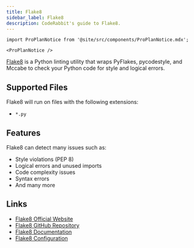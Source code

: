 ```yaml
---
title: Flake8
sidebar_label: Flake8
description: CodeRabbit's guide to Flake8.
---
```


```mdx-code-block
import ProPlanNotice from '@site/src/components/ProPlanNotice.mdx';

<ProPlanNotice />
```

[Flake8](https://flake8.pycqa.org/) is a Python linting utility that wraps PyFlakes, pycodestyle, and Mccabe to check your Python code for style and logical errors.

## Supported Files

Flake8 will run on files with the following extensions:

- `*.py`

## Features

Flake8 can detect many issues such as:

- Style violations (PEP 8)
- Logical errors and unused imports
- Code complexity issues
- Syntax errors
- And many more

## Links

- [Flake8 Official Website](https://flake8.pycqa.org/)
- [Flake8 GitHub Repository](https://github.com/pycqa/flake8)
- [Flake8 Documentation](https://flake8.pycqa.org/en/latest/)
- [Flake8 Configuration](https://flake8.pycqa.org/en/latest/user/configuration.html)

